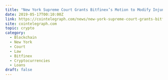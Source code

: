 ```yaml
---
title: "New York Supreme Court Grants Bitfinex’s Motion to Modify Injunction"
date: 2019-05-17T00:10:00Z
link: https://cointelegraph.com/news/new-york-supreme-court-grants-bitfinexs-motion-to-modify-injunction?utm_medium=RSS&utm_source=hune
site: cointelegraph.com
topic: crypto
category:
  - Blockchain
  - New York
  - Court
  - Law
  - Bitfinex
  - Cryptocurrencies
  - Loans
draft: false
---
```

